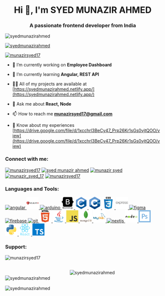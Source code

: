 <h1 align="center">Hi 👋, I'm SYED MUNAZIR AHMED</h1>
<h3 align="center">A passionate frontend developer from India</h3>

<p align="left"> <img src="https://komarev.com/ghpvc/?username=syedmunazirahmed&label=Profile%20views&color=0e75b6&style=flat" alt="syedmunazirahmed" /> </p>

<p align="left"> <a href="https://github.com/ryo-ma/github-profile-trophy"><img src="https://github-profile-trophy.vercel.app/?username=syedmunazirahmed" alt="syedmunazirahmed" /></a> </p>

<p align="left"> <a href="https://twitter.com/munazirsyed17" target="blank"><img src="https://img.shields.io/twitter/follow/munazirsyed17?logo=twitter&style=for-the-badge" alt="munazirsyed17" /></a> </p>

- 🔭 I’m currently working on **Employee Dashboard**

- 🌱 I’m currently learning **Angular, REST API**

- 👨‍💻 All of my projects are available at [https://syedmunazirahmed.netlify.app/](https://syedmunazirahmed.netlify.app/)

- 💬 Ask me about **React, Node**

- 📫 How to reach me **munazirsyed17@gmail.com**

- 📄 Know about my experiences [https://drive.google.com/file/d/1xcchrl3BeCy47_Prp26Kr1sGs0vjtQOO/view](https://drive.google.com/file/d/1xcchrl3BeCy47_Prp26Kr1sGs0vjtQOO/view)

<h3 align="left">Connect with me:</h3>
<p align="left">
<a href="https://twitter.com/munazirsyed17" target="blank"><img align="center" src="https://raw.githubusercontent.com/rahuldkjain/github-profile-readme-generator/master/src/images/icons/Social/twitter.svg" alt="munazirsyed17" height="30" width="40" /></a>
<a href="https://linkedin.com/in/syed munazir ahmed" target="blank"><img align="center" src="https://raw.githubusercontent.com/rahuldkjain/github-profile-readme-generator/master/src/images/icons/Social/linked-in-alt.svg" alt="syed munazir ahmed" height="30" width="40" /></a>
<a href="https://fb.com/munazir syed" target="blank"><img align="center" src="https://raw.githubusercontent.com/rahuldkjain/github-profile-readme-generator/master/src/images/icons/Social/facebook.svg" alt="munazir syed" height="30" width="40" /></a>
<a href="https://instagram.com/munazir_syed_17" target="blank"><img align="center" src="https://raw.githubusercontent.com/rahuldkjain/github-profile-readme-generator/master/src/images/icons/Social/instagram.svg" alt="munazir_syed_17" height="30" width="40" /></a>
<a href="https://www.hackerrank.com/munazirsyed17" target="blank"><img align="center" src="https://raw.githubusercontent.com/rahuldkjain/github-profile-readme-generator/master/src/images/icons/Social/hackerrank.svg" alt="munazirsyed17" height="30" width="40" /></a>
</p>

<h3 align="left">Languages and Tools:</h3>
<p align="left"> <a href="https://angular.io" target="_blank" rel="noreferrer"> <img src="https://angular.io/assets/images/logos/angular/angular.svg" alt="angular" width="40" height="40"/> </a> <a href="https://angular.io" target="_blank" rel="noreferrer"> <img src="https://raw.githubusercontent.com/devicons/devicon/master/icons/angularjs/angularjs-original-wordmark.svg" alt="angularjs" width="40" height="40"/> </a> <a href="https://www.arduino.cc/" target="_blank" rel="noreferrer"> <img src="https://cdn.worldvectorlogo.com/logos/arduino-1.svg" alt="arduino" width="40" height="40"/> </a> <a href="https://getbootstrap.com" target="_blank" rel="noreferrer"> <img src="https://raw.githubusercontent.com/devicons/devicon/master/icons/bootstrap/bootstrap-plain-wordmark.svg" alt="bootstrap" width="40" height="40"/> </a> <a href="https://www.cprogramming.com/" target="_blank" rel="noreferrer"> <img src="https://raw.githubusercontent.com/devicons/devicon/master/icons/c/c-original.svg" alt="c" width="40" height="40"/> </a> <a href="https://www.w3schools.com/cpp/" target="_blank" rel="noreferrer"> <img src="https://raw.githubusercontent.com/devicons/devicon/master/icons/cplusplus/cplusplus-original.svg" alt="cplusplus" width="40" height="40"/> </a> <a href="https://www.w3schools.com/css/" target="_blank" rel="noreferrer"> <img src="https://raw.githubusercontent.com/devicons/devicon/master/icons/css3/css3-original-wordmark.svg" alt="css3" width="40" height="40"/> </a> <a href="https://expressjs.com" target="_blank" rel="noreferrer"> <img src="https://raw.githubusercontent.com/devicons/devicon/master/icons/express/express-original-wordmark.svg" alt="express" width="40" height="40"/> </a> <a href="https://www.figma.com/" target="_blank" rel="noreferrer"> <img src="https://www.vectorlogo.zone/logos/figma/figma-icon.svg" alt="figma" width="40" height="40"/> </a> <a href="https://firebase.google.com/" target="_blank" rel="noreferrer"> <img src="https://www.vectorlogo.zone/logos/firebase/firebase-icon.svg" alt="firebase" width="40" height="40"/> </a> <a href="https://git-scm.com/" target="_blank" rel="noreferrer"> <img src="https://www.vectorlogo.zone/logos/git-scm/git-scm-icon.svg" alt="git" width="40" height="40"/> </a> <a href="https://www.w3.org/html/" target="_blank" rel="noreferrer"> <img src="https://raw.githubusercontent.com/devicons/devicon/master/icons/html5/html5-original-wordmark.svg" alt="html5" width="40" height="40"/> </a> <a href="https://www.java.com" target="_blank" rel="noreferrer"> <img src="https://raw.githubusercontent.com/devicons/devicon/master/icons/java/java-original.svg" alt="java" width="40" height="40"/> </a> <a href="https://developer.mozilla.org/en-US/docs/Web/JavaScript" target="_blank" rel="noreferrer"> <img src="https://raw.githubusercontent.com/devicons/devicon/master/icons/javascript/javascript-original.svg" alt="javascript" width="40" height="40"/> </a> <a href="https://www.mongodb.com/" target="_blank" rel="noreferrer"> <img src="https://raw.githubusercontent.com/devicons/devicon/master/icons/mongodb/mongodb-original-wordmark.svg" alt="mongodb" width="40" height="40"/> </a> <a href="https://www.mysql.com/" target="_blank" rel="noreferrer"> <img src="https://raw.githubusercontent.com/devicons/devicon/master/icons/mysql/mysql-original-wordmark.svg" alt="mysql" width="40" height="40"/> </a> <a href="https://nextjs.org/" target="_blank" rel="noreferrer"> <img src="https://cdn.worldvectorlogo.com/logos/nextjs-2.svg" alt="nextjs" width="40" height="40"/> </a> <a href="https://nodejs.org" target="_blank" rel="noreferrer"> <img src="https://raw.githubusercontent.com/devicons/devicon/master/icons/nodejs/nodejs-original-wordmark.svg" alt="nodejs" width="40" height="40"/> </a> <a href="https://www.photoshop.com/en" target="_blank" rel="noreferrer"> <img src="https://raw.githubusercontent.com/devicons/devicon/master/icons/photoshop/photoshop-line.svg" alt="photoshop" width="40" height="40"/> </a> <a href="https://www.python.org" target="_blank" rel="noreferrer"> <img src="https://raw.githubusercontent.com/devicons/devicon/master/icons/python/python-original.svg" alt="python" width="40" height="40"/> </a> <a href="https://reactjs.org/" target="_blank" rel="noreferrer"> <img src="https://raw.githubusercontent.com/devicons/devicon/master/icons/react/react-original-wordmark.svg" alt="react" width="40" height="40"/> </a> <a href="https://www.typescriptlang.org/" target="_blank" rel="noreferrer"> <img src="https://raw.githubusercontent.com/devicons/devicon/master/icons/typescript/typescript-original.svg" alt="typescript" width="40" height="40"/> </a> </p>

<h3 align="left">Support:</h3>
<p><a href="https://www.buymeacoffee.com/munazirsyed17"> <img align="left" src="https://cdn.buymeacoffee.com/buttons/v2/default-yellow.png" height="50" width="210" alt="munazirsyed17" /></a></p><br><br>

<p><img align="left" src="https://github-readme-stats.vercel.app/api/top-langs?username=syedmunazirahmed&show_icons=true&locale=en&layout=compact" alt="syedmunazirahmed" /></p>

<p>&nbsp;<img align="center" src="https://github-readme-stats.vercel.app/api?username=syedmunazirahmed&show_icons=true&locale=en" alt="syedmunazirahmed" /></p>

<p><img align="center" src="https://github-readme-streak-stats.herokuapp.com/?user=syedmunazirahmed&" alt="syedmunazirahmed" /></p>
